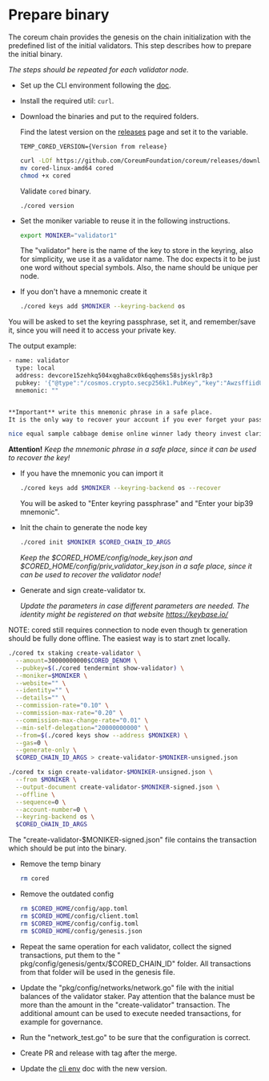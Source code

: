 # Prepare binary

The coreum chain provides the genesis on the chain initialization with the predefined list of the initial validators.
This step describes how to prepare the initial binary.

*The steps should be repeated for each validator node.*

* Set up the CLI environment following the [doc](../cli-env.md).

* Install the required util: `curl`.

* Download the binaries and put to the required folders.

  Find the latest version on the [releases](https://github.com/CoreumFoundation/coreum/releases) page and set it to the variable.
  ```
  TEMP_CORED_VERSION={Version from release}
  ```    

  ```bash
  curl -LOf https://github.com/CoreumFoundation/coreum/releases/download/$CORED_VERSION/cored-linux-amd64
  mv cored-linux-amd64 cored
  chmod +x cored
  ```
  
  Validate `cored` binary.

  ```
  ./cored version
  ```

* Set the moniker variable to reuse it in the following instructions.

  ```bash
  export MONIKER="validator1" 
  ```

  The "validator" here is the name of the key to store in the keyring, also for simplicity, we use it as a validator name. The doc expects it to be just one word without special symbols. Also, the name should be unique per node.

* If you don't have a mnemonic create it

  ```bash
  ./cored keys add $MONIKER --keyring-backend os
  ```

You will be asked to set the keyring passphrase, set it, and remember/save it, since you will need it to access your private key.

The output example:

  ```bash
  - name: validator
    type: local
    address: devcore15zehkq504xqgha8cx0k6qqhems58sjysklr8p3
    pubkey: '{"@type":"/cosmos.crypto.secp256k1.PubKey","key":"AwzsffiidUiFtmNng5pLTH6cj1hv4Ufa+zKZpmRVGfNk"}'
    mnemonic: ""
  

  **Important** write this mnemonic phrase in a safe place.
  It is the only way to recover your account if you ever forget your password.
  
  nice equal sample cabbage demise online winner lady theory invest clarify organ divorce wheel patient gap group endless security price smoke insane link position
  ```

**Attention!** *Keep the mnemonic phrase in a safe place, since it can be used to recover the key!*

* If you have the mnemonic you can import it

  ```bash
  ./cored keys add $MONIKER --keyring-backend os --recover
  ```

  You will be asked to "Enter keyring passphrase" and "Enter your bip39 mnemonic".

* Init the chain to generate the node key
  ```bash
  ./cored init $MONIKER $CORED_CHAIN_ID_ARGS
  ```

  *Keep the $CORED_HOME/config/node_key.json and $CORED_HOME/config/priv_validator_key.json in a safe place, since it can be used to recover the validator node!*

* Generate and sign create-validator tx.

  *Update the parameters in case different parameters are needed. The identity might be registered on that website https://keybase.io/*

NOTE: cored still requires connection to node even though tx generation should be fully done offline. The easiest way is to start znet locally.
  ```bash
  ./cored tx staking create-validator \
    --amount=30000000000$CORED_DENOM \
    --pubkey=$(./cored tendermint show-validator) \
    --moniker=$MONIKER \
    --website="" \
    --identity="" \
    --details="" \
    --commission-rate="0.10" \
    --commission-max-rate="0.20" \
    --commission-max-change-rate="0.01" \
    --min-self-delegation="20000000000" \
    --from=$(./cored keys show --address $MONIKER) \
    --gas=0 \
    --generate-only \
    $CORED_CHAIN_ID_ARGS > create-validator-$MONIKER-unsigned.json
  ```

  ```bash
  ./cored tx sign create-validator-$MONIKER-unsigned.json \
    --from $MONIKER \
    --output-document create-validator-$MONIKER-signed.json \
    --offline \
    --sequence=0 \
    --account-number=0 \
    --keyring-backend os \
    $CORED_CHAIN_ID_ARGS
  ```

  The "create-validator-$MONIKER-signed.json" file contains the transaction which should be put into the binary.

* Remove the temp binary
  ```bash
  rm cored
  ```

* Remove the outdated config
  ```bash
  rm $CORED_HOME/config/app.toml
  rm $CORED_HOME/config/client.toml 
  rm $CORED_HOME/config/config.toml
  rm $CORED_HOME/config/genesis.json                                          
  ```

* Repeat the same operation for each validator, collect the signed transactions, put them to the "
  pkg/config/genesis/gentx/$CORED_CHAIN_ID" folder. All transactions from that folder will be used in the genesis file.

* Update the "pkg/config/networks/network.go" file with the initial balances of the validator staker. Pay attention that the
  balance must be more than the amount in the "create-validator" transaction.
  The additional amount can be used to execute needed transactions, for example for governance.

* Run the "network_test.go" to be sure that the configuration is correct.

* Create PR and release with tag after the merge.

* Update the [cli env](../cli-env.md) doc with the new version.
